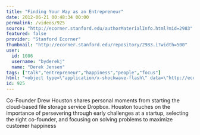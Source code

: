 ```yaml
---
title: "Finding Your Way as an Entrepreneur"
date: 2012-06-21 00:48:34 00:00
permalink: /videos/925
source: "http://ecorner.stanford.edu/authorMaterialInfo.html?mid=2983"
featured: false
provider: "Stanford Ecorner"
thumbnail: "http://ecorner.stanford.edu/repository/2983.i?width=500"
user:
  id: 1086
  username: "byderekj"
  name: "Derek Jensen"
tags: ["talk","entrepreneur","happiness","people","focus"]
html: "<object type=\"application/x-shockwave-flash\" data=\"http://ecorner.stanford.edu/swf/player-ec.swf\" width=\"300\" height=\"200\">    <param name=\"wmode\" value=\"transparent\"><param name=\"movie\" value=\"http://ecorner.stanford.edu/swf/player-ec.swf\"><param name=\"quality\" value=\"high\"><param name=\"allowFullScreen\" value=\"true\"><param name=\"allowScriptAccess\" value=\"always\"><param name=\"pluginspage\" value=\"http://www.macromedia.com/go/getflashplayer\"><param name=\"autoplay\" value=\"false\"><param name=\"autostart\" value=\"false\"><param name=\"flashvars\" value=\"config=http://ecorner.stanford.edu/embeded_fb_config.xml?mid=2983\"><embed src=\"http://ecorner.stanford.edu/swf/player-ec.swf\" flashvars=\"config=http://ecorner.stanford.edu/embeded_fb_config.xml?mid=2983\" width=\"300\" height=\"200\" type=\"application/x-shockwave-flash\" wmode=\"transparent\"></embed></object>"
id: 925
---
```


Co-Founder Drew Houston shares personal moments from starting the cloud-based file storage service Dropbox. Houston touches on the importance of persevering through early challenges at a startup, selecting the right co-founder, and focusing on solving problems to maximize customer happiness